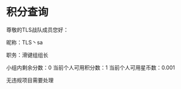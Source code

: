 # 积分查询
<p>尊敬的TLS战队成员您好：<p>
<p>昵称：TLS丶sa<p>
<p>职务：滑键组组长<p>
<p>小组内剩余分数：0 当前个人可用积分数：1 当前个人可用星币数：0.001</p>
<p>无违规项目需要处理<p>
